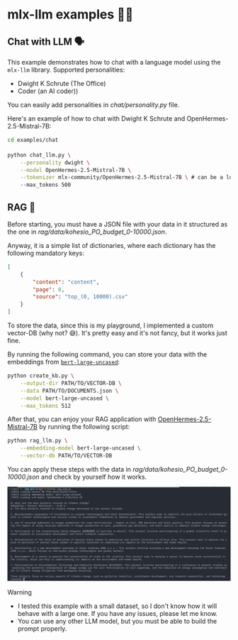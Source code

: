 # **mlx-llm examples 🧑‍💻**

## **Chat with LLM 🗣️**

This example demonstrates how to chat with a language model using the `mlx-llm` library. Supported personalities:
- Dwight K Schrute (The Office)
- Coder (an AI coder))

You can easily add personalities in *chat/personality.py* file.

Here's an example of how to chat with Dwight K Schrute and OpenHermes-2.5-Mistral-7B:

```bash
cd examples/chat

python chat_llm.py \
    --personality dwight \
    --model OpenHermes-2.5-Mistral-7B \
    --tokenizer mlx-community/OpenHermes-2.5-Mistral-7B \ # can be a local path to a tokenizer.model file
    --max_tokens 500
```

## **RAG 📁**

Before starting, you must have a JSON file with your data in it structured as the one in *rag/data/kohesio_PO_budget_0-10000.json*.

Anyway, it is a simple list of dictionaries, where each dictionary has the following mandatory keys:

```json
[
    {
        "content": "content",
        "page": 0,
        "source": "top_(0, 10000).csv"
    }
]
```

To store the data, since this is my playground, I implemented a custom vector-DB (why not? 😅). It's pretty easy and it's not fancy, but it works just fine.

By running the following command, you can store your data with the embeddings from [`bert-large-uncased`](https://huggingface.co/mlx-community/bert-large-uncased-mlx):

```bash
python create_kb.py \
    --output-dir PATH/TO/VECTOR-DB \
    --data PATH/TO/DOCUMENTS.json \
    --model bert-large-uncased \
    --max_tokens 512
```

After that, you can enjoy your RAG application with [OpenHermes-2.5-Mistral-7B](https://huggingface.co/mlx-community/OpenHermes-2.5-Mistral-7B) by running the following script:

```bash
python rag_llm.py \
    --embedding-model bert-large-uncased \
    --vector-db PATH/TO/VECTOR-DB
```

You can apply these steps with the data in *rag/data/kohesio_PO_budget_0-10000.json* and check by yourself how it works.

![Alt Text](../static/rag-example.jpeg)

> [!WARNING]
> * I tested this example with a small dataset, so I don't know how it will behave with a large one. If you have any issues, please let me know.
> * You can use any other LLM model, but you must be able to build the prompt properly.
